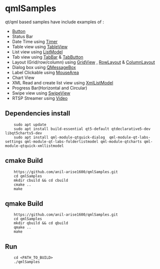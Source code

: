 # qmlSamples
qt/qml based samples have include examples of :

* [Button](https://doc.qt.io/qt-6/qml-qtquick-controls-button.html)
* Status Bar
* Date Time using [Timer](https://doc.qt.io/qt-6/qml-qtqml-timer.html)
* Table view using [TableView](https://doc.qt.io/qt-6/qml-qtquick-tableview.html)
* List view using [ListModel](https://doc.qt.io/qt-6/qml-qtqml-models-listmodel.html)
* Tab view using [TabBar](https://doc.qt.io/qt-6/qml-qtquick-controls-tabbar.html) & [TabButton](https://doc.qt.io/qt-6/qml-qtquick-controls-tabbutton.html)
* Layout (Grid/row/column) using [GridView](https://doc.qt.io/qt-6/qml-qtquick-gridview.html) , [RowLayout](https://doc.qt.io/qt-6/qml-qtquick-layouts-rowlayout.html) & [ColumnLayout](https://doc.qt.io/qt-6/qml-qtquick-layouts-columnlayout.html)
* Dialog box using [QMessageBox](https://doc.qt.io/qt-6/qmessagebox.html)
* Label Clickable using [MouseArea](https://doc.qt.io/qt-6/qml-qtquick-mousearea.html)
* Chart View
* XML Read and create list view using [XmlListModel](https://doc.qt.io/qt-6/qml-qtqml-xmllistmodel-xmllistmodel.html)
* Progress Bar(Horizontal and Circular)
* Swipe view using [SwipeView](https://doc.qt.io/qt-6/qml-qtquick-controls-swipeview.html)
* RTSP Streamer using [Video](https://doc.qt.io/qt-5/qml-qtmultimedia-video.html)

## Dependencies install

		sudo apt update
		sudo apt install build-essential qt5-default qtdeclarative5-dev libqt5charts5-dev
		sudo apt install qml-module-qtquick-dialog  qml-module-qt-labs-settings qml-module-qt-labs-folderlistmodel qml-module-qtcharts qml-module-qtquick-xmllistmodel 
		

		
## cmake Build

		https://github.com/anil-arise1600/qmlSamples.git
		cd qmlSamples
		mkdir cbuild && cd cbuild
		cmake ..
		make

## qmake Build

		https://github.com/anil-arise1600/qmlSamples.git
		cd qmlSamples
		mkdir qbuild && cd qbuild
		qmake ..
		make
		
## Run
		cd <PATH_TO_BUILD>
		./qmlSamples
